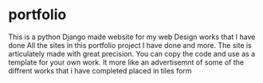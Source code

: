 # portfolio
This is a python Django made website for my web Design works that I have done
All the sites in this portfolio project I have done and more.
The site is articulately made with great precision.
You can copy the code and use as a template for your own work. 
It more like an advertisemnt of some of the diffrent works that i have completed placed in tiles form 
